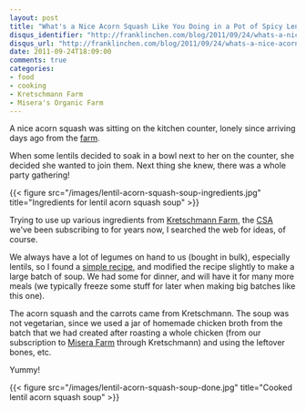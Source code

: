```yaml
---
layout: post
title: "What's a Nice Acorn Squash Like You Doing in a Pot of Spicy Lentils?"
disqus_identifier: "http://franklinchen.com/blog/2011/09/24/whats-a-nice-acorn-squash-like-you-doing-in-a-pot-of-spicy-lentils/"
disqus_url: "http://franklinchen.com/blog/2011/09/24/whats-a-nice-acorn-squash-like-you-doing-in-a-pot-of-spicy-lentils/"
date: 2011-09-24T18:09:00
comments: true
categories:
- food
- cooking
- Kretschmann Farm
- Misera's Organic Farm
---
```

A nice acorn squash was sitting on the kitchen counter, lonely since arriving days ago from the [farm](http://www.kretschmannfarm.com/).

When some lentils decided to soak in a bowl next to her on the counter, she decided she wanted to join them. Next thing she knew, there was a whole party gathering!

{{< figure src="/images/lentil-acorn-squash-soup-ingredients.jpg" title="Ingredients for lentil acorn squash soup" >}}

<!--more-->

Trying to use up various ingredients from [Kretschmann Farm](http://www.kretschmannfarm.com/), the [CSA](http://en.wikipedia.org/wiki/Community-supported_agriculture) we've been subscribing to for years now, I searched the web for ideas, of course.

We always have a lot of legumes on hand to us (bought in bulk), especially lentils, so I found a [simple recipe](http://eatingplaces.wordpress.com/2011/01/21/acorn-squash-lentil-soup/), and modified the recipe slightly to make a large batch of soup. We had some for dinner, and will have it for many more meals (we typically freeze some stuff for later when making big batches like this one).

The acorn squash and the carrots came from Kretschmann. The soup was not vegetarian, since we used a jar of homemade chicken broth from the batch that we had created after roasting a whole chicken (from our subscription to [Misera Farm](http://www.localharvest.org/miseras-organic-farm-M14896) through Kretschmann) and using the leftover bones, etc.

Yummy!

{{< figure src="/images/lentil-acorn-squash-soup-done.jpg" title="Cooked lentil acorn squash soup" >}}
